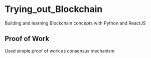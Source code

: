 # Trying_out_Blockchain
Building and learning Blockchain concepts with Python and ReactJS

## Proof of Work
Used simple proof of work as consensus mechanism
